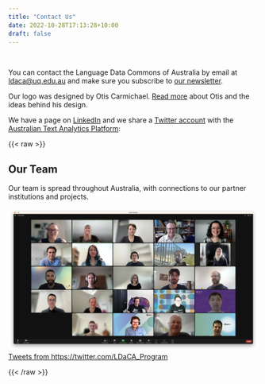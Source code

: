 ```yaml
---
title: "Contact Us"
date: 2022-10-28T17:13:28+10:00
draft: false
---
```


<br>

 You can contact the Language Data Commons of Australia by email at [ldaca@uq.edu.au](mailto:ldaca@uq.edu.au) and make sure you subscribe to [our newsletter](http://eepurl.com/irhylw).

Our logo was designed by Otis Carmichael. [Read more](/designer/) about Otis and the ideas behind his design.

We have a page on [LinkedIn](https://www.linkedin.com/company/ldaca/) and we share a [Twitter account](https://twitter.com/LDaCA_Program) with the [Australian Text Analytics Platform](https://www.atap.edu.au):<br>

{{< raw >}}

<div class="flex_container">
    <div class="flex_item">
        <h2>Our Team</h2>
        <p>Our team is spread throughout Australia, with connections to our partner institutions and projects. </p>
        <img src="/contact/ldaca-team.png">
    </div>
    <div class="twitter flex_item">
        <a class="twitter-timeline"
            href="https://twitter.com/LDaCA_Program"
            data-height="600"
            data-width="600"
            data-chrome="nofooter noborders">
            Tweets from https://twitter.com/LDaCA_Program
        </a>
    </div>

</div>

{{< /raw >}}
